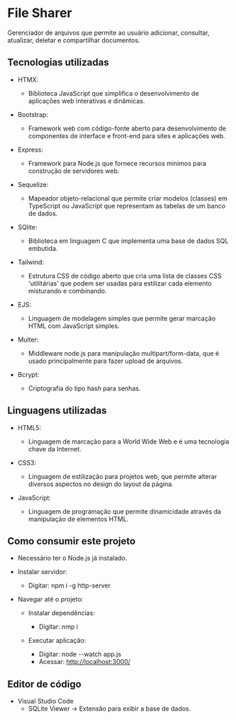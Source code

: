 # File Sharer

Gerenciador de arquivos que permite ao usuário adicionar, consultar, atualizar, deletar e compartilhar documentos.

## Tecnologias utilizadas

- HTMX:
  - Biblioteca JavaScript que simplifica o desenvolvimento de aplicações web interativas e dinâmicas.

- Bootstrap:
  - Framework web com código-fonte aberto para desenvolvimento de componentes de interface e front-end para sites e aplicações web.

- Express:
  - Framework para Node.js que fornece recursos mínimos para construção de servidores web.

- Sequelize:
  - Mapeador objeto-relacional que permite criar modelos (classes) em TypeScript ou JavaScript que representam as tabelas de um banco de dados.

- SQlite:
  - Biblioteca em linguagem C que implementa uma base de dados SQL embutida.

- Tailwind:
  - Estrutura CSS de código aberto que cria uma lista de classes CSS 'utilitárias' que podem ser usadas para estilizar cada elemento misturando e combinando.

- EJS:
  - Linguagem de modelagem simples que permite gerar marcação HTML com JavaScript simples.

- Multer:
  - Middleware node.js para manipulação multipart/form-data, que é usado principalmente para fazer upload de arquivos.

- Bcrypt:
  - Criptografia do tipo hash para senhas.

## Linguagens utilizadas

- HTML5:
  - Linguagem de marcação para a World Wide Web e é uma tecnologia chave da Internet.
  
- CSS3:
  - Linguagem de estilização para projetos web, que permite alterar diversos aspectos no design do layout da página.

- JavaScript:
  - Linguagem de programação que permite dinamicidade através da manipulação de elementos HTML.

## Como consumir este projeto

- Necessário ter o Node.js já instalado.

- Instalar servidor:
  - Digitar: npm i -g http-server

- Navegar até o projeto:
  - Instalar dependências:
    - Digitar: nmp i
  
  - Executar aplicação:
    - Digitar: node --watch app.js
    - Acessar: [<http://localhost:3000/>](http://localhost:3000/)

## Editor de código

- Visual Studio Code
  - SQLite Viewer -> Extensão para exibir a base de dados.
